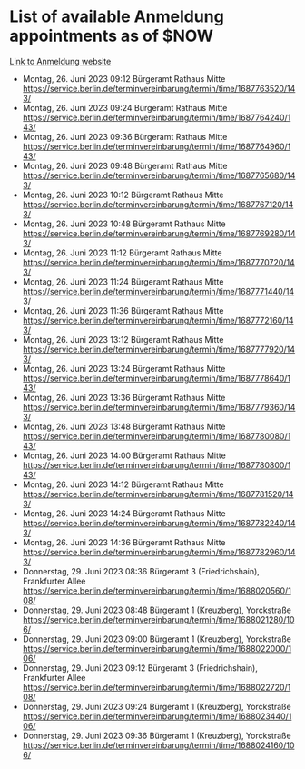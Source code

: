 # List of available Anmeldung appointments as of $NOW
[Link to Anmeldung website](https://service.berlin.de/terminvereinbarung/termin/tag.php?termin=1&anliegen[]=120686&dienstleisterlist=122210,122217,327316,122219,327312,122227,327314,122231,327346,122243,327348,122254,122252,329742,122260,329745,122262,329748,122271,327278,122273,327274,122277,327276,330436,122280,327294,122282,327290,122284,327292,122291,327270,122285,327266,122286,327264,122296,327268,150230,329760,122297,327286,122294,327284,122312,329763,122314,329775,122304,327330,122311,327334,122309,327332,317869,122281,327352,122279,329772,122283,122276,327324,122274,327326,122267,329766,122246,327318,122251,327320,122257,327322,122208,327298,122226,327300&herkunft=http%3A%2F%2Fservice.berlin.de%2Fdienstleistung%2F120686%2F)
- Montag, 26. Juni 2023 09:12 Bürgeramt Rathaus Mitte https://service.berlin.de/terminvereinbarung/termin/time/1687763520/143/
- Montag, 26. Juni 2023 09:24 Bürgeramt Rathaus Mitte https://service.berlin.de/terminvereinbarung/termin/time/1687764240/143/
- Montag, 26. Juni 2023 09:36 Bürgeramt Rathaus Mitte https://service.berlin.de/terminvereinbarung/termin/time/1687764960/143/
- Montag, 26. Juni 2023 09:48 Bürgeramt Rathaus Mitte https://service.berlin.de/terminvereinbarung/termin/time/1687765680/143/
- Montag, 26. Juni 2023 10:12 Bürgeramt Rathaus Mitte https://service.berlin.de/terminvereinbarung/termin/time/1687767120/143/
- Montag, 26. Juni 2023 10:48 Bürgeramt Rathaus Mitte https://service.berlin.de/terminvereinbarung/termin/time/1687769280/143/
- Montag, 26. Juni 2023 11:12 Bürgeramt Rathaus Mitte https://service.berlin.de/terminvereinbarung/termin/time/1687770720/143/
- Montag, 26. Juni 2023 11:24 Bürgeramt Rathaus Mitte https://service.berlin.de/terminvereinbarung/termin/time/1687771440/143/
- Montag, 26. Juni 2023 11:36 Bürgeramt Rathaus Mitte https://service.berlin.de/terminvereinbarung/termin/time/1687772160/143/
- Montag, 26. Juni 2023 13:12 Bürgeramt Rathaus Mitte https://service.berlin.de/terminvereinbarung/termin/time/1687777920/143/
- Montag, 26. Juni 2023 13:24 Bürgeramt Rathaus Mitte https://service.berlin.de/terminvereinbarung/termin/time/1687778640/143/
- Montag, 26. Juni 2023 13:36 Bürgeramt Rathaus Mitte https://service.berlin.de/terminvereinbarung/termin/time/1687779360/143/
- Montag, 26. Juni 2023 13:48 Bürgeramt Rathaus Mitte https://service.berlin.de/terminvereinbarung/termin/time/1687780080/143/
- Montag, 26. Juni 2023 14:00 Bürgeramt Rathaus Mitte https://service.berlin.de/terminvereinbarung/termin/time/1687780800/143/
- Montag, 26. Juni 2023 14:12 Bürgeramt Rathaus Mitte https://service.berlin.de/terminvereinbarung/termin/time/1687781520/143/
- Montag, 26. Juni 2023 14:24 Bürgeramt Rathaus Mitte https://service.berlin.de/terminvereinbarung/termin/time/1687782240/143/
- Montag, 26. Juni 2023 14:36 Bürgeramt Rathaus Mitte https://service.berlin.de/terminvereinbarung/termin/time/1687782960/143/
- Donnerstag, 29. Juni 2023 08:36 Bürgeramt 3 (Friedrichshain), Frankfurter Allee https://service.berlin.de/terminvereinbarung/termin/time/1688020560/108/
- Donnerstag, 29. Juni 2023 08:48 Bürgeramt 1 (Kreuzberg), Yorckstraße https://service.berlin.de/terminvereinbarung/termin/time/1688021280/106/
- Donnerstag, 29. Juni 2023 09:00 Bürgeramt 1 (Kreuzberg), Yorckstraße https://service.berlin.de/terminvereinbarung/termin/time/1688022000/106/
- Donnerstag, 29. Juni 2023 09:12 Bürgeramt 3 (Friedrichshain), Frankfurter Allee https://service.berlin.de/terminvereinbarung/termin/time/1688022720/108/
- Donnerstag, 29. Juni 2023 09:24 Bürgeramt 1 (Kreuzberg), Yorckstraße https://service.berlin.de/terminvereinbarung/termin/time/1688023440/106/
- Donnerstag, 29. Juni 2023 09:36 Bürgeramt 1 (Kreuzberg), Yorckstraße https://service.berlin.de/terminvereinbarung/termin/time/1688024160/106/
